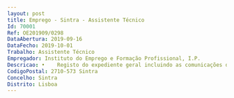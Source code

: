```yaml
--- 
layout: post
title: Emprego - Sintra - Assistente Técnico
Id: 70001
Ref: OE201909/0298
DataAbertura: 2019-09-16
DataFecho: 2019-10-01
Trabalho: Assistente Técnico
Empregador: Instituto do Emprego e Formação Profissional, I.P.
Descricao: •	Registo do expediente geral incluindo as comunicações dos desempregados •	 Emissão de declarações de diversos tipos •	Tratamento administrativo das notificações de anulação de subsídios, atribuição de resultados a convocatórias, preparação de respostas a e mails, gestão do arquivo e apoio geral de secretaria. Uma parte significativa das funções são efetuadas com o recurso a sistema informático da área do emprego.
CodigoPostal: 2710-573 Sintra
Concelho: Sintra
Distrito: Lisboa
--- 
```

